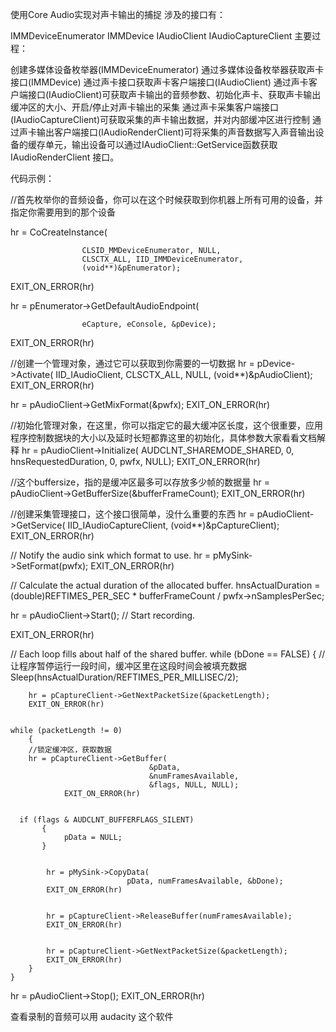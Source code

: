 使用Core Audio实现对声卡输出的捕捉
涉及的接口有：

IMMDeviceEnumerator
IMMDevice
IAudioClient
IAudioCaptureClient
主要过程：

创建多媒体设备枚举器(IMMDeviceEnumerator)
通过多媒体设备枚举器获取声卡接口(IMMDevice)
通过声卡接口获取声卡客户端接口(IAudioClient)
通过声卡客户端接口(IAudioClient)可获取声卡输出的音频参数、初始化声卡、获取声卡输出缓冲区的大小、开启/停止对声卡输出的采集
通过声卡采集客户端接口(IAudioCaptureClient)可获取采集的声卡输出数据，并对内部缓冲区进行控制
通过声卡输出客户端接口(IAudioRenderClient)可将采集的声音数据写入声音输出设备的缓存单元，输出设备可以通过IAudioClient::GetService函数获取 IAudioRenderClient 接口。
     

代码示例：

   

//首先枚举你的音频设备，你可以在这个时候获取到你机器上所有可用的设备，并指定你需要用到的那个设备

hr = CoCreateInstance(

                    CLSID_MMDeviceEnumerator, NULL,
                    CLSCTX_ALL, IID_IMMDeviceEnumerator,
                    (void**)&pEnumerator);
EXIT_ON_ERROR(hr)

   

hr = pEnumerator->GetDefaultAudioEndpoint(

                    eCapture, eConsole, &pDevice);
EXIT_ON_ERROR(hr)

   

   

//创建一个管理对象，通过它可以获取到你需要的一切数据
hr = pDevice->Activate(
                    IID_IAudioClient, CLSCTX_ALL,
                    NULL, (void**)&pAudioClient);
EXIT_ON_ERROR(hr)
   

hr = pAudioClient->GetMixFormat(&pwfx);
EXIT_ON_ERROR(hr)
   

//初始化管理对象，在这里，你可以指定它的最大缓冲区长度，这个很重要，应用程序控制数据块的大小以及延时长短都靠这里的初始化，具体参数大家看看文档解释
hr = pAudioClient->Initialize(
                         AUDCLNT_SHAREMODE_SHARED,
                         0,
                         hnsRequestedDuration,
                         0,
                         pwfx,
                         NULL);
EXIT_ON_ERROR(hr)
   

//这个buffersize，指的是缓冲区最多可以存放多少帧的数据量
hr = pAudioClient->GetBufferSize(&bufferFrameCount);
EXIT_ON_ERROR(hr)
 

//创建采集管理接口，这个接口很简单，没什么重要的东西
hr = pAudioClient->GetService(
                         IID_IAudioCaptureClient,
                         (void**)&pCaptureClient);
EXIT_ON_ERROR(hr)
 

// Notify the audio sink which format to use.
hr = pMySink->SetFormat(pwfx);
EXIT_ON_ERROR(hr)
   

// Calculate the actual duration of the allocated buffer.
hnsActualDuration = (double)REFTIMES_PER_SEC *
                     bufferFrameCount / pwfx->nSamplesPerSec;
   

hr = pAudioClient->Start();  // Start recording.

EXIT_ON_ERROR(hr)
   

   

// Each loop fills about half of the shared buffer.
while (bDone == FALSE)
{
    //让程序暂停运行一段时间，缓冲区里在这段时间会被填充数据                        
        Sleep(hnsActualDuration/REFTIMES_PER_MILLISEC/2);
   

        hr = pCaptureClient->GetNextPacketSize(&packetLength);
        EXIT_ON_ERROR(hr)
   

    while (packetLength != 0)
        {
        //锁定缓冲区，获取数据
        hr = pCaptureClient->GetBuffer(
                                   &pData,
                                   &numFramesAvailable,
                                   &flags, NULL, NULL);
                EXIT_ON_ERROR(hr)
   

      if (flags & AUDCLNT_BUFFERFLAGS_SILENT)
           {
                pData = NULL;  
           }
     

            hr = pMySink->CopyData(
                              pData, numFramesAvailable, &bDone);
            EXIT_ON_ERROR(hr)
     

            hr = pCaptureClient->ReleaseBuffer(numFramesAvailable);
            EXIT_ON_ERROR(hr)
     

            hr = pCaptureClient->GetNextPacketSize(&packetLength);
            EXIT_ON_ERROR(hr)
        }
    }
   

hr = pAudioClient->Stop(); 
EXIT_ON_ERROR(hr)


查看录制的音频可以用 audacity 这个软件
